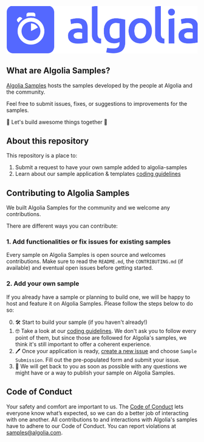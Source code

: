 <p align="center">
  <img alt="Algolia Samples - Open-source samples by Algolia & the Community" src="static/logo-algolia-nebula-blue-full.svg" />
</p>

## What are Algolia Samples?

[Algolia Samples](https://github.com/algolia-samples) hosts the samples developed by the people at Algolia and the community.

Feel free to submit issues, fixes, or suggestions to improvements for the samples.

🚀 Let's build awesome things together 🚀

## About this repository

This repository is a place to:

1. Submit a request to have your own sample added to algolia-samples
2. Learn about our sample application & templates [coding guidelines](guidelines)

## Contributing to Algolia Samples

We built Algolia Samples for the community and we welcome any contributions.

There are different ways you can contribute:

### 1. Add functionalities or fix issues for existing samples

Every sample on Algolia Samples is open source and welcomes contributions.
Make sure to read the `README.md`, the `CONTRIBUTING.md` (if available) and eventual open issues before getting started.

### 2. Add your own sample

If you already have a sample or planning to build one, we will be happy to host and feature it on Algolia Samples.
Please follow the steps below to do so:

0. 🛠️ Start to build your sample (if you haven't already!)
1. 🤓 Take a look at our [coding guidelines](guidelines). We don't ask you to follow every point of them, but since those are followed for Algolia's samples, we think it's still important to offer a coherent experience.
2. 🖊️ Once your application is ready, [create a new issue](https://github.com/algolia-samples/about/issues/new/choose) and choose `Sample Submission`. Fill out the pre-populated form and submit your issue.
3. 💙 We will get back to you as soon as possible with any questions we might have or a way to publish your sample on Algolia Samples.

## Code of Conduct

Your safety and comfort are important to us. The [Code of Conduct](https://github.com/algolia-samples/.github/blob/master/CODE_OF_CONDUCT.md) lets everyone know what’s expected, so we can do a better job of interacting with one another. All contributions to and interactions with Algolia's samples have to adhere to our Code of Conduct. You can report violations at <a href="mailto:samples@algolia.com?subject=Code of Conduct Violation">samples@algolia.com</a>.
